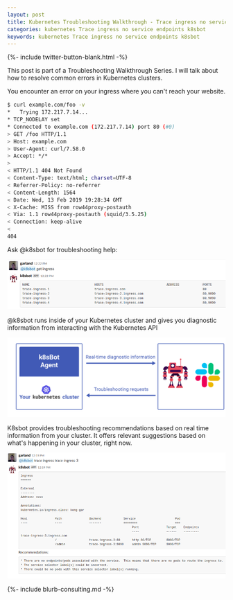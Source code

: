 ```yaml
---
layout: post
title: Kubernetes Troubleshooting Walkthrough - Trace ingress no service endpoints
categories: kubernetes Trace ingress no service endpoints k8sbot
keywords: kubernetes Trace ingress no service endpoints k8sbot
---
```

{%- include twitter-button-blank.html -%}

This post is part of a Troubleshooting Walkthrough Series. I will talk about how to resolve common errors in Kubernetes clusters.

You encounter an error on your ingress where you can't reach your website.

```bash
$ curl example.com/foo -v
*   Trying 172.217.7.14...
* TCP_NODELAY set
* Connected to example.com (172.217.7.14) port 80 (#0)
> GET /foo HTTP/1.1
> Host: example.com
> User-Agent: curl/7.58.0
> Accept: */*
>
< HTTP/1.1 404 Not Found
< Content-Type: text/html; charset=UTF-8
< Referrer-Policy: no-referrer
< Content-Length: 1564
< Date: Wed, 13 Feb 2019 19:28:34 GMT
< X-Cache: MISS from row44proxy-postauth
< Via: 1.1 row44proxy-postauth (squid/3.5.25)
< Connection: keep-alive
<
404
```

Ask @k8sbot for troubleshooting help:

![get ingress](/assets/blog/images/trace-ingress-no-endpoints-1.png)

@k8sbot runs inside of your Kubernetes cluster and gives you diagnostic information
from interacting with the Kubernetes API

![get ingress](/assets/blog/images/workflow/k8sbot-agent-request.png)

K8sbot provides troubleshooting recommendations based on real time information
from your cluster.  It offers relevant suggestions based on what's happening
in your cluster, right now.

![trace ingress](/assets/blog/images/trace-ingress-no-endpoints-2.png)


{%- include blurb-consulting.md -%}
